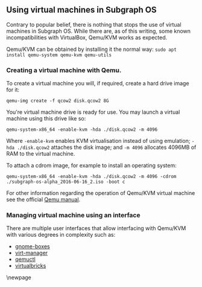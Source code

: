 ## Using virtual machines in Subgraph OS

Contrary to popular belief, there is nothing that stops the use of virtual machines in Subgraph OS.
While there are, as of this writing, some known incompatibilities with VirtualBox, Qemu/KVM works as expected.

Qemu/KVM can be obtained by installing it the normal way: `sudo apt install qemu-system qemu-kvm qemu-utils`

### Creating a virtual machine with Qemu.

To create a virtual machine you will, if required, create a hard drive image for it:

	qemu-img create -f qcow2 disk.qcow2 8G

You're virtual machine drive is ready for use. You may launch a virtual machine using this drive like so:

	qemu-system-x86_64 -enable-kvm -hda ./disk.qcow2 -m 4096

Where `-enable-kvm` enables KVM virtualisation instead of using emulation; `-hda ./disk.qcow2` attaches the disk image; and `-m 4096` allocates 4096MB of RAM to the virtual machine.

To attach a cdrom image, for example to install an operating system:

	qemu-system-x86_64 -enable-kvm -hda ./disk.qcow2 -m 4096 -cdrom ./subgraph-os-alpha_2016-06-16_2.iso -boot c

For other information regarding the operation of Qemu/KVM virtual machine see the official [Qemu manual](http://wiki.qemu.org/Manual).

### Managing virtual machine using an interface

There are multiple user interfaces that allow interfacing with Qemu/KVM with various degrees in complexity such as:

* [gnome-boxes](https://wiki.gnome.org/Apps/Boxes)
* [virt-manager](http://virt-manager.et.redhat.com/)
* [qemuctl](http://qemuctl.sourceforge.net/)
* [virtualbricks](https://launchpad.net/virtualbrick)

\newpage

